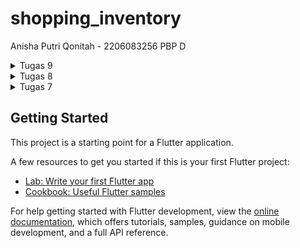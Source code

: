 # shopping_inventory
Anisha Putri Qonitah - 2206083256
PBP D

<details>
<summary> Tugas 9 </summary>

## Apakah bisa kita melakukan pengambilan data JSON tanpa membuat model terlebih dahulu? Jika iya, apakah hal tersebut lebih baik daripada membuat model sebelum melakukan pengambilan data JSON?

Kita dapat melakukan pengambilan data JSON tanpa membuat model terlebih dahulu. Ini sering disebut sebagai "deserialization" atau "parsing" data JSON menjadi struktur data yang dapat digunakan oleh program. Namun, membuat model atau struktur data terlebih dahulu seringkali disarankan karena membantu dalam pengorganisasian data dan memudahkan manipulasi data dalam kode.

Pengambilan data JSON tanpa membuat model terlebih dahulu bisa dilakukan dengan memanfaatkan tipe data dinamis yang disediakan oleh banyak bahasa pemrograman. Ini memungkinkan kita untuk membaca data JSON dan menggunakan tipe data yang sesuai untuk menyimpannya. Namun, menggunakan model atau struktur data akan memberikan manfaat seperti validasi tipe data, membantu dokumentasi, dan mempermudah pengelolaan data

## Jelaskan fungsi dari CookieRequest dan jelaskan mengapa instance CookieRequest perlu untuk dibagikan ke semua komponen di aplikasi Flutter.
CookieRequest  merupakan sebuah objek atau kelas yang digunakan untuk mengirim permintaan HTTP yang memiliki informasi atau data cookie. Cookie adalah mekanisme yang digunakan untuk menyimpan informasi di sisi klien (seperti browser) dan digunakan untuk mengidentifikasi klien saat melakukan permintaan ke server.

Instance CookieRequest perlu dibagikan ke semua komponen di aplikasi Flutter jika informasi cookie yang dikirim atau diterima dari server diperlukan secara global dalam aplikasi. Ini memungkinkan berbagai bagian dari aplikasi untuk menggunakan informasi yang sama dan mengirim permintaan HTTP yang memiliki cookie yang sesuai.

## Jelaskan mekanisme pengambilan data dari JSON hingga dapat ditampilkan pada Flutter.
Mekanisme ini melibatkan pengambilan data dari server dalam format JSON, deserialisasi data JSON ke dalam struktur data yang sesuai (dalam Flutter, biasanya menggunakan json.decode()), dan kemudian menggunakan data tersebut untuk memperbarui widget-widget pada aplikasi Flutter. Setelah data di-decode, kita dapat menggunakannya untuk mengisi model atau struktur data yang kemudian digunakan dalam widget seperti ListView, GridView, atau Text untuk menampilkan data.

## Jelaskan mekanisme autentikasi dari input data akun pada Flutter ke Django hingga selesainya proses autentikasi oleh Django dan tampilnya menu pada Flutter.
1. Input Data Akun pada Flutter: Pengguna memasukkan informasi akun seperti nama pengguna dan kata sandi pada aplikasi Flutter.
2. Permintaan Autentikasi: Flutter membuat permintaan HTTP ke backend Django dengan informasi yang dimasukkan pengguna.
3. Validasi Autentikasi di Django: Django memvalidasi informasi yang diterima dari Flutter, biasanya dengan menggunakan mekanisme seperti JSON Web Tokens (JWT) atau sesi. Jika informasi autentikasi benar, Django mengembalikan token atau memberikan akses ke aplikasi.
4. Token/Kode Akses: Jika autentikasi berhasil, Django mengembalikan token atau kode akses ke Flutter.
5. Tampilan Menu pada Flutter: Flutter menggunakan token atau kode akses yang diterima dari Django untuk memverifikasi identitas dan memberikan akses ke halaman atau menu yang sesuai untuk pengguna yang terotentikasi.

## Sebutkan seluruh widget yang kamu pakai pada tugas ini dan jelaskan fungsinya masing-masing.

### File 'product'

1. **dart:convert**: Digunakan untuk mengonversi data JSON menjadi objek Dart dan sebaliknya.
2. **productFromJson** dan **productToJson**: Fungsi untuk mengonversi data JSON menjadi objek Dart dan sebaliknya.
3. **Kelas Product dan Fields**: Merepresentasikan produk beserta bidang-bidangnya dengan metode untuk konversi JSON.
4. **Enum Model**: Digunakan untuk menentukan model produk.

### File 'list_product'

1. **MaterialApp, Scaffold, AppBar**: Konfigurasi tema dan tata letak dasar aplikasi.
2. **FutureBuilder, Center, CircularProgressIndicator**: Menangani data asinkron dan menampilkan indikator loading.
3. **Column, Text, SizedBox, ListView.builder, GestureDetector**: Menampilkan daftar produk dengan fitur interaksi.
4. **ElevatedButton, Navigator, MaterialPageRoute**: Navigasi ke halaman detail produk.

### File 'login'

1. **MaterialApp, Scaffold, AppBar, Container, Column, TextField, SizedBox, ElevatedButton, Text, SnackBar, AlertDialog, TextButton**: Halaman login, menampilkan input dan pesan interaksi.
2. **pbp_django_auth**: Otentikasi pengguna menggunakan backend Django.
3. **CookieRequest**: Membuat permintaan HTTP dengan otentikasi berbasis cookie.
4. **Navigator**: Navigasi antar layar setelah autentikasi.

### File 'menu'

1. **MaterialApp, Scaffold, AppBar, Text, SingleChildScrollView, Padding, Column, GridView.count**: Menampilkan menu toko dalam kisi.
2. **ShopCard, LeftDrawer**: Widget kustom untuk kartu toko dan laci kiri.

### File 'product_detail_page'

1. **MaterialApp, Scaffold, AppBar, LeftDrawer, SingleChildScrollView, Column, Text, SizedBox, ElevatedButton, Image.network**: Menampilkan detail produk.

### File 'shoplist_form'

1. **MaterialApp, Scaffold, AppBar, Center, Text, Color, LeftDrawer, Form, GlobalKey, TextFormField, ElevatedButton, ButtonStyle, MaterialStateProperty, ScaffoldMessenger, SnackBar, Navigator, AlertDialog**: Membuat formulir penambahan item.

### File 'left_drawer'

1. **Drawer, ListView, DrawerHeader, Column, Text, Padding, ListTile, Icon, Navigator.pushReplacement, MaterialPageRoute**: Laci kiri dengan navigasi antar layar.

### File 'shop_card'

1. **Material, InkWell, ScaffoldMessenger, SnackBar, Navigator, PageRoute, BuildContext, Container, Center, Column, Icon, Padding, Text, Provider**: Menampilkan kartu toko dengan interaksi.

### File 'item_list'

1. **Scaffold, AppBar, Color, LeftDrawer, ListView.builder, ListTile, Text, Product**: Menampilkan daftar produk.

### File 'main'

1. **MaterialApp, Provider, CookieRequest, LoginPage**: Konfigurasi root aplikasi dan halaman utama.


## Jelaskan bagaimana cara kamu mengimplementasikan checklist di atas secara step-by-step! (bukan hanya sekadar mengikuti tutorial).

### Memastikan deployment proyek tugas Django kamu telah berjalan dengan baik.
1. Lakukan penyesuaian dengan mambuat app baru authentication dan fungsi lainnya 
2. git add commit push 
3. deploy proyek django

### Membuat halaman login pada proyek tugas Flutter.
1. Buat halaman login.dart di folder screens
2. isi file login dengan kode class LoginApp
3. Pada file main.dart, pada Widget MaterialApp(...), ubah home: MyHomePage() menjadi home: LoginPage()

### Mengintegrasikan sistem autentikasi Django dengan proyek tugas Flutter.
1. buat django app baru bernama authentication dan tambahkan ke settings.py
2. buat fungsi login dan logout di authentication/views.py
3. tambahkan corheaders
4. deploy proyek
5. Di flutter install package pbp_django_auth
6. memodifikasi root widget untuk menyediakan CookieRequest library ke semua child widgets dengan menggunakan Provider

### Membuat model kustom sesuai dengan proyek aplikasi Django.
1. Buka endpoint JSON django 
2. Salinlah data JSON dan buka situs web Quicktype.
3. Pada situs web Quicktype, ubahlah setup name menjadi Product, source type menjadi JSON, dan language menjadi Dart.
4. Tempel data JSON yang telah disalin sebelumnya ke dalam textbox yang tersedia pada Quicktype.
5. Buat file baru pada folder lib/models dengan nama product.dart, dan tempel kode yang sudah disalin dari Quicktype.

### Membuat halaman yang berisi daftar semua item yang terdapat pada endpoint JSON di Django yang telah kamu deploy.
1. Lakukan flutter pub add http pada terminal proyek Flutter untuk menambahkan package http.
2. Tambahkan kode berikut untuk memperbolehkan akses Internet pada aplikasi Flutter
3. Buatlah file baru pada folder lib/screens dengan nama list_product.dart.
4. Buat kelas ProductPage dan import library yang dibutuhkan
5. Tambahkan  halaman list_product.dart ke widgets/left_drawer.dart
6. Ubah fungsi tombol Lihat Produk pada halaman utama agar mengarahkan ke halaman ProductPage
7. Impor file yang dibutuhkan saat menambahkan ProductPage ke left_drawer.dart dan shop_card.dart.

Integrasi Form Flutter Dengan Layanan Django
1. buat fungsi baru di main view.py Django create_product_flutter
2. tambah path baru
3. Deploy ulang aplikasi 
4. di Flutter Hubungkan halaman shoplist_form.dart dengan CookieRequest (final request = context.watch<CookieRequest>();)

Implementasi Fitur logout
1. buat views.py untuk logout di django
2. tambahkan path 
3. di flutter, di shop_card.dart tambahkan final request = context.watch<CookieRequest>();
4. ubah widget Inkwell ke async

### Membuat halaman detail untuk setiap item yang terdapat pada halaman daftar Item.
1. buat file baru di screen dengan nama product_detail.dart
2. tambahkan kode di list_product.dart untuk onTap agar dialihkan ke page detail
3. buat page detail dan import model yang dibutuhkan
4. buat button kembali agar dialihkan ke list product

### Melakukan add-commit-push ke GitHub.

</details>

<details>
<summary> Tugas 8 </summary>

## Jelaskan perbedaan antara Navigator.push() dan Navigator.pushReplacement(), disertai dengan contoh mengenai penggunaan kedua metode tersebut yang tepat!
- Navigator.push(): Metode ini digunakan untuk menempatkan halaman baru di atas stack navigasi. Ketika pengguna melakukan navigasi ke halaman baru, halaman sebelumnya tetap ada di dalam stack dan dapat diakses kembali dengan menekan tombol back.

contoh penggunaan:
Navigator.push(
  context,
  MaterialPageRoute(builder: (context) => NextPage()),
);

- Navigator.pushReplacement(): Metode ini digunakan untuk mengganti halaman saat ini dalam stack dengan halaman baru. Ini berarti halaman yang sebelumnya akan dihapus dari stack, sehingga tidak bisa kembali dengan menekan tombol back. Biasanya digunakan ketika ingin mengganti halaman setelah melakukan suatu aksi seperti login atau registrasi.

Contoh penggunaan:
Navigator.pushReplacement(
  context,
  MaterialPageRoute(builder: (context) => HomePage()),
);

## Jelaskan masing-masing layout widget pada Flutter dan konteks penggunaannya masing-masing!
Berikut beberapa layout widget pada Flutter yang sering digunakan:
1. Container: Digunakan untuk menempatkan widget lain di dalamnya dan memberikan kontrol terhadap properti seperti padding, margin, background color, dan lainnya.
2. Column: Mengatur widget-child dalam satu kolom vertikal.
3. Row: Mengatur widget-child dalam satu baris horizontal.
4. Stack: Menempatkan widget-child di atas satu sama lain, sering digunakan untuk tumpukan yang kompleks.
5. ListView: Menampilkan daftar widget dalam bentuk list, baik secara vertikal atau horizontal.

## Sebutkan apa saja elemen input pada form yang kamu pakai pada tugas kali ini dan jelaskan mengapa kamu menggunakan elemen input tersebut!
Pada tugas, elemen input pada form yang digunakan adalah:

TextFormField: Digunakan untuk menerima input teks dari pengguna seperti nama produk, amount, dan deskripsi. Ini digunakan karena memungkinkan validasi input dan memberikan kontrol terhadap keyboard dan styling.

## Bagaimana penerapan clean architecture pada aplikasi Flutter?
Clean Architecture adalah pendekatan dalam mengorganisir kode agar aplikasi lebih modular, terpisah, dan mudah diuji. Beberapa prinsipnya antara lain:
- Pembagian lapisan (Layers): Menyusun aplikasi ke dalam lapisan yang terpisah seperti Domain, Data, dan Presentation.
- Keterpisahan kelas-kelas: Kode tidak saling tergantung secara langsung, tetapi menggunakan kontrak antar-lapisan (misalnya, Repository sebagai kontrak antara Domain dan Data).
- Prinsip Single Responsibility (SRP): Setiap kelas memiliki satu tanggung jawab utama.
Penerapan Clean Architecture pada Flutter bisa dilakukan dengan memisahkan kode ke dalam lapisan yang berbeda, menggunakan konsep Dependency Injection untuk mengelola dependensi, dan membuat kontrak antar lapisan untuk menghindari ketergantungan langsung antara kelas-kelas.

Ini dapat diimplementasikan dengan menggunakan paket-paket Flutter seperti Provider, GetX, atau Riverpod untuk manajemen state, serta memisahkan kode ke dalam folder-folder sesuai dengan lapisan (misalnya, domain, data, presentation).

## Jelaskan bagaimana cara kamu mengimplementasikan checklist di atas secara step-by-step! (bukan hanya sekadar mengikuti tutorial)
### Membuat minimal satu halaman baru pada aplikasi, yaitu halaman formulir tambah item baru
1. Buat berkas baru pada direktori lib dengan nama shoplist_form.dart
2. Mengisi widget Form dengan field (name, amount, description).
3. Buatlah widget Column sebagai child dari SingleChildScrollView
4. Buatlah widget TextFormField yang dibungkus oleh Padding sebagai salah satu children dari widget Column.
5. Buatlah tombol sebagai child selanjutnya dari Column. Bungkus tombol ke dalam widget Padding dan Align
6. Tambankan kode agar memunculkannya pada pop-up yang akan muncul setelah tombol ditekan On Pressed()

### Mengarahkan pengguna ke halaman form tambah item baru ketika menekan tombol Tambah Item pada halaman utama.
1. Pada widget ShopItem pada berkas menu.dart yang sudah dibuat pada tutorial sebelumnya, buat agar  kode yang terletak pada atribut onTap dari InkWell dapat melakukan navigasi ke route lain
2. Gunakan Navigator.push untuk melakukan navigasi ke MaterialPageRoute yang mencakup ShopFormPage

### Memunculkan data sesuai isi dari formulir yang diisi dalam sebuah pop-up setelah menekan tombol Save pada halaman formulir tambah item baru.
1. Tambahkan fungsi showDialog() pada bagian onPressed() dan munculkan widget AlertDialog pada fungsi tersebut. Kemudian, tambahkan juga fungsi untuk reset form.

### Membuat sebuah drawer pada aplikasi 
1. Buat direktori baru widgets dengan nama left_drawer.dart dan tambahkan kode Widget build
2. Tambahkan impor untuk halaman-halaman yang kita ingin masukkan navigasinya ke dalam Drawer Menu (MyHomePage n ShopFormPage)
3. Masukan routing untuk halaman yang kita impor
4. Hias drawer denagn memasukan drawer di header
5. Memasukkan ke halaman menu.dart

### Refactoring File
1. Buatlah berkas baru dengan nama shop_card.dart pada direktori widgets
2. Pindahkan isi widget ShopItem pada menu.dart ke berkas widgets/shop_card.dart.
3. Pindahkan file menu.dart dan shoplist_form.dart ke dalam folder screens

### BONUS Membuat sebuah halaman baru, yaitu halaman daftar item yang sudah dibuat dengan isi halamannya adalah setiap data produk yang sudah pernah dibuat.
1. buat file baru di direktori screens yaitu shoplist_item.dart
2. buat class product dan buat ShopItemPage dengan Stateless Widget untuk menampilkan produk yang sudah di save 
3. di shoplist_form.dart tambahkan kode ShopItemPage.products.add(Product(name: _name, amount: _amount, description: _description)); untuk menyimpan produk
4. di menu.dart dan di left_drawer.dart tambahkan navigasi agar saat Lihat Produk di tekan akan ke ShopItemPage

### Melakukan add-commit-push ke GitHub.

</details>

<details>
<summary> Tugas 7 </summary>

## Perbedaan Stateless dan Stateful Widget dalam Flutter

### StatelessWidget:
- Widget yang tidak dapat berubah secara dinamis selama runtime.
- Tidak menyimpan atau melacak perubahan data.
- Digunakan untuk bagian antarmuka pengguna yang statis.

### StatefulWidget:
- Memungkinkan perubahan atau pembaruan sesuai dengan perubahan state.
- Terdiri dari kelas widget itu sendiri dan kelas terpisah yang mengelola state.
- Memungkinkan perubahan tampilan atau perilaku widget.

## Widget yang Digunakan dalam Tugas

### MyHomePage (StatelessWidget):
- Tampilan utama yang menampilkan daftar item toko.
- Menggunakan Scaffold, AppBar, dan SingleChildScrollView.
- Menyusun item toko menggunakan GridView.

### ShopCard (StatelessWidget):
- Menampilkan setiap item toko dalam bentuk kartu.
- Menggunakan Material dan InkWell untuk respons ketika kartu ditekan.
- Menampilkan SnackBar saat kartu ditekan.

### ShopItem (Model Class):
- Merepresentasikan informasi setiap item toko.
- Berisi nama, ikon, dan warna untuk setiap item.

## Langkah Implementasi

### Membuat Program Flutter
1. Download Flutter dan buat proyek baru "shopping_inventory".
2. Buat file "menu.dart" untuk mengatur struktur widget.
3. Pindahkan kode MyHomePage dari "main.dart" ke "menu.dart".

### Membuat Tombol Sederhana
1. Di "menu.dart", ubah widget utama menjadi StatelessWidget.
2. Tambahkan tiga tombol dengan teks dan ikon.

### Menampilkan Snackbar
1. Tambahkan logika untuk menampilkan Snackbar saat tombol ditekan pada "ShopCard".

### Pengaturan Warna Tombol
1. Tambahkan properti warna pada class ShopItem.
2. Tentukan warna untuk setiap item di MyHomePage.
3. Gunakan properti warna pada ShopCard untuk membedakan warna tombol.

### Commit ke GitHub
1. Buat repository baru.
2. Lakukan `git add`, `commit`, dan `push` untuk mengunggah perubahan.
</details>


## Getting Started

This project is a starting point for a Flutter application.

A few resources to get you started if this is your first Flutter project:

- [Lab: Write your first Flutter app](https://docs.flutter.dev/get-started/codelab)
- [Cookbook: Useful Flutter samples](https://docs.flutter.dev/cookbook)

For help getting started with Flutter development, view the
[online documentation](https://docs.flutter.dev/), which offers tutorials,
samples, guidance on mobile development, and a full API reference.
